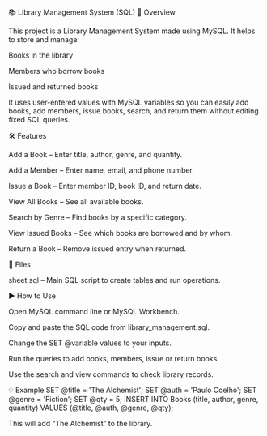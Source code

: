 📚 Library Management System (SQL)
📌 Overview

This project is a Library Management System made using MySQL.
It helps to store and manage:

Books in the library

Members who borrow books

Issued and returned books

It uses user-entered values with MySQL variables so you can easily add books, add members, issue books, search, and return them without editing fixed SQL queries.

🛠 Features

Add a Book – Enter title, author, genre, and quantity.

Add a Member – Enter name, email, and phone number.

Issue a Book – Enter member ID, book ID, and return date.

View All Books – See all available books.

Search by Genre – Find books by a specific category.

View Issued Books – See which books are borrowed and by whom.

Return a Book – Remove issued entry when returned.

📂 Files

sheet.sql – Main SQL script to create tables and run operations.

▶ How to Use

Open MySQL command line or MySQL Workbench.

Copy and paste the SQL code from library_management.sql.

Change the SET @variable values to your inputs.

Run the queries to add books, members, issue or return books.

Use the search and view commands to check library records.

💡 Example
SET @title = 'The Alchemist';
SET @auth = 'Paulo Coelho';
SET @genre = 'Fiction';
SET @qty = 5;
INSERT INTO Books (title, author, genre, quantity) VALUES (@title, @auth, @genre, @qty);


This will add “The Alchemist” to the library.
